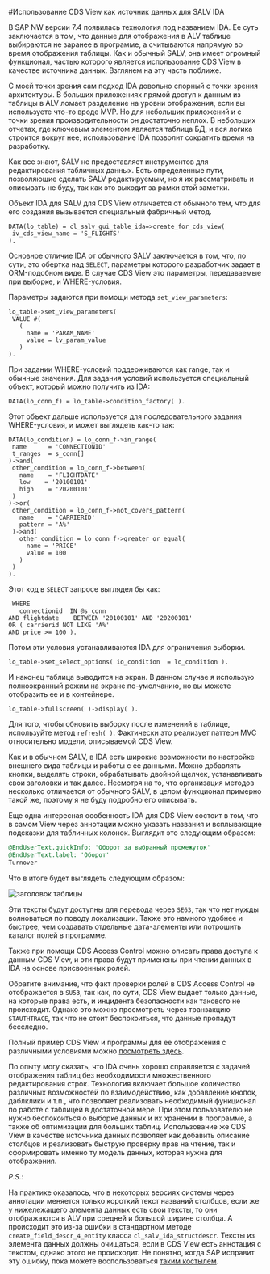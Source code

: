 #Использование CDS View как источник данных для SALV IDA 
 
В SAP NW версии 7.4 появилась технология под названием IDA. Ее суть заключается в том, что данные для отображения в ALV таблице выбираются не заранее в программе, а считываются напрямую во время отображения таблицы. Как и обычный SALV, она имеет огромный функционал, частью которого является использование CDS View в качестве источника данных. Взглянем на эту часть поближе. 
 
С моей точки зрения сам подход IDA довольно спорный с точки зрения архитектуры. В больших приложениях прямой доступ к данным из таблицы в ALV ломает разделение на уровни отображения, если вы используете что-то вроде MVP. Но для небольших приложений и с точки зрения производительности он достаточно неплох. В небольших отчетах, где ключевым элементом является таблица БД, и вся логика строится вокруг нее, использование IDA позволит сократить время на разработку. 

Как все знают, SALV не предоставляет инструментов для редактирования табличных данных. Есть определенные пути, позволяющие сделать SALV редактируемым, но я их рассматривать и описывать не буду, так как это выходит за рамки этой заметки. 

Объект IDA для SALV для CDS View отличается от обычного тем, что для его создания вызывается специальный фабричный метод. 

```abap 
DATA(lo_table) = cl_salv_gui_table_ida=>create_for_cds_view( 
 iv_cds_view_name = 'S_FLIGHTS' 
). 
``` 
 
Основное отличие IDA от обычного SALV заключается в том, что, по сути, это обертка над `SELECT`, параметры которого разработчик задает в ORM-подобном виде. В случае CDS View это параметры, передаваемые при выборке, и WHERE-условия. 

Параметры задаются при помощи метода `set_view_parameters`: 

```abap 
lo_table->set_view_parameters( 
 VALUE #( 
   ( 
     name = 'PARAM_NAME' 
     value = lv_param_value 
   ) 
). 
``` 

При задании WHERE-условий поддерживаются как range, так и обычные значения. Для задания условий используется специальный объект, который можно получить из IDA: 

```abap 
DATA(lo_conn_f) = lo_table->condition_factory( ). 
``` 

Этот объект дальше используется для последовательного задания WHERE-условия, и может выглядеть как-то так: 

```abap 
DATA(lo_condition) = lo_conn_f->in_range( 
 name      = 'CONNECTIONID' 
 t_ranges  = s_conn[] 
)->and(  
 other_condition = lo_conn_f->between( 
   name    = 'FLIGHTDATE' 
   low    = '20100101' 
   high    = '20200101' 
 ) 
)->or(  
 other_condition = lo_conn_f->not_covers_pattern( 
   name    = 'CARRIERID' 
   pattern = 'A%' 
 )->and(  
   other_condition = lo_conn_f->greater_or_equal( 
     name = 'PRICE' 
     value = 100 
   ) 
 ) 
). 
``` 
 
Этот код в `SELECT` запросе выглядел бы как: 

```abap 
 WHERE 
   connectionid  IN @s_conn 
AND flightdate    BETWEEN '20100101' AND '20200101' 
OR ( carrierid NOT LIKE 'A%' 
AND price >= 100 ). 
``` 

Потом эти условия устанавливаются IDA для ограничения выборки. 

```abap 
lo_table->set_select_options( io_condition  = lo_condition ). 
``` 

И наконец таблица выводится на экран. В данном случае я использую полноэкранный режим на экране по-умолчанию, но вы можете отобразить ее и в контейнере. 
 
```abap 
lo_table->fullscreen( )->display( ). 
``` 
 
Для того, чтобы обновить выборку после изменений в таблице, используйте метод `refresh( )`. Фактически это реализует паттерн MVC относительно модели, описываемой CDS View. 
 
Как и в обычном SALV, в IDA есть широкие возможности по настройке внешнего вида таблицы и работы с ее данными. Можно добавлять кнопки, выделять строки, обрабатывать двойной щелчек, устанавливать свои заголовки и так далее. Несмотря на то, что организация методов несколько отличается от обычного SALV, в целом функционал примерно такой же, поэтому я не буду подробно его описывать. 
 
 
Еще одна интересная особенность IDA для CDS View состоит в том, что в самом View через аннотации можно указать названия и всплывающие подсказки для табличных колонок. Выглядит это следующим образом: 
 
```sql 
@EndUserText.quickInfo: 'Оборот за выбранный промежуток' 
@EndUserText.label: 'Оборот' 
Turnover 
``` 
 
Что в итоге будет выглядеть следующим образом: 
 
![заголовок таблицы](https://habrastorage.org/webt/cw/wu/wy/cwwuwyt9g-sh4nyalztrahfz9tk.png) 
 
Эти тексты будут доступны для перевода через `SE63`, так что нет нужды волноваться по поводу локализации. Также это намного удобнее и быстрее, чем создавать отдельные дата-элементы или потрошить каталог полей в программе. 
  
Также при помощи CDS Access Control можно описать права доступа к данным CDS View, и эти права будут применены при чтении данных в IDA на основе присвоенных ролей. 
 
Обратите внимание, что факт проверки ролей в CDS Access Control не отображается в `SU53`, так как, по сути, CDS View выдает только данные, на которые права есть, и инцидента безопасности как такового не происходит. Однако это можно просмотреть через транзакцию `STAUTHTRACE`, так что не стоит беспокоиться, что данные пропадут бесследно. 
 
 
Полный пример CDS View и программы для ее отображения с различными условиями можно [посмотреть здесь](https://gist.github.com/ilyakaznacheev/34cfa7599ec4b5fc69a5a6344d51335f). 
 
 
По опыту могу сказать, что IDA очень хорошо справляется с задачей отображения таблиц без необходимости множественного редактирования строк. Технология включает большое количество различных возможностей по взаимодействию, как добавление кнопок, даблклики и т.п., что позволяет реализовать необходимый функционал по работе с таблицей в достаточной мере. При этом пользователю не нужно беспокоиться о выборке данных и их хранении в программе, а также об оптимизации для больших таблиц. Использование же CDS View в качестве источника данных позволяет как добавить описание столбцов и реализовать быструю проверку прав на чтение, так и сформировать именно ту модель данных, которая нужна для отображения.

*P.S.:*

На практике оказалось, что в некоторых версиях системы через аннотации меняется только короткий текст названий столбцов, если же у нижележащего элемента данных есть свои тексты, то они отображаются в ALV при средней и большой ширине столбца. А происходит это из-за ошибки в стандартном методе `create_field_descr_4_entity` класса `cl_salv_ida_structdescr`. Тексты из элемента данных должны очищаться, если в CDS View есть аннотация с текстом, однако этого не происходит. Не понятно, когда SAP исправит эту ошибку, пока можете воспользоваться [таким костылем](https://gist.github.com/ilyakaznacheev/32bb3e2a1b8ee2a46e826ceccc27c656).
